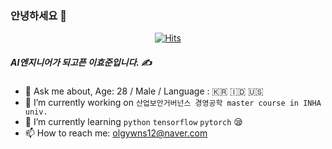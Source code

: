 ### 안녕하세요 👋

<div align=center>

[![Hits](https://hits.seeyoufarm.com/api/count/incr/badge.svg?url=https%3A%2F%2Fgithub.com%2Folgywns12&count_bg=%23000000&title_bg=%2348A468&icon=&icon_color=%23E7E7E7&title=Check+In&edge_flat=false)](https://github.com/olgywns12)

</div>

##### AI엔지니어가 되고픈 이효준입니다. ✍

- 💬 Ask me about, Age: 28 / Male / Language : 🇰🇷 🇮🇩 🇺🇸
- 🔭 I’m currently working on `산업보안거버넌스 경영공학 master course in INHA univ.` 
- 🌱 I’m currently learning `python` `tensorflow` `pytorch` 😪
- 📫 How to reach me: olgywns12@naver.com

<!--
**olgywns12/olgywns12** is a ✨ _special_ ✨ repository because its `README.md` (this file) appears on your GitHub profile.

Here are some ideas to get you started:

- 🔭 I’m currently working on ...
- 🌱 I’m currently learning python
- 👯 I’m looking to collaborate on ...
- 🤔 I’m looking for help with ...
- 💬 Ask me about ...
- 📫 How to reach me: ...
- 😄 Pronouns: ...
- ⚡ Fun fact: ...
-->
